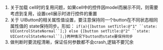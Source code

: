 1. 关于加载 cell时的复用问题，如果cell中的控件因model而展示不同，则需要考虑到复用，设置cell展示时进行控件的重置
2. 关于 UIButton的相关属性值设置，要注意保持同一个button在不同状态相同属性值的 state保持同步。形如：                     `if(a){[button setTitle:@"1" ``state: UIControlStateNormal``];} else {[button setTitle:@"2" ``state: UIControlStateNormal``];}两种情况下button的state要保持同步`
3. 做判断时要流程清晰，保证任何参数都不会crash,逻辑不要冗余

